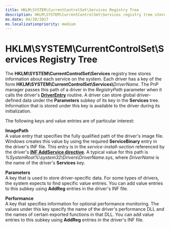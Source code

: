 ```yaml
---
title: HKLM\SYSTEM\CurrentControlSet\Services Registry Tree
description: HKLM\SYSTEM\CurrentControlSet\Services registry tree stores information about each service on the system.
ms.date: 04/20/2017
ms.localizationpriority: medium
---
```


# HKLM\\SYSTEM\\CurrentControlSet\\Services Registry Tree





The **HKLM\\SYSTEM\\CurrentControlSet\\Services** registry tree stores information about each service on the system. Each driver has a key of the form **HKLM\\SYSTEM\\CurrentControlSet\\Services\\**<em>DriverName</em>. The PnP manager passes this path of a driver in the *RegistryPath* parameter when it calls the driver's [**DriverEntry**](/windows-hardware/drivers/ddi/wdm/nc-wdm-driver_initialize) routine. A driver can store global driver-defined data under the **Parameters** subkey of its key in the **Services** tree. Information that is stored under this key is available to the driver during its initialization.

The following keys and value entries are of particular interest:

<a href="" id="imagepath"></a>**ImagePath**  
A value entry that specifies the fully qualified path of the driver's image file. Windows creates this value by using the required **ServiceBinary** entry in the driver's INF file. This entry is in the *service-install-section* referenced by the driver's [**INF AddService directive**](inf-addservice-directive.md). A typical value for this path is *%SystemRoot%*\\*system32\\Drivers\\DriverName*.sys, where *DriverName* is the name of the driver's **Services** key.

<a href="" id="parameters"></a>**Parameters**  
A key that is used to store driver-specific data. For some types of drivers, the system expects to find specific value entries. You can add value entries to this subkey using **AddReg** entries in the driver's INF file.

<a href="" id="performance"></a>**Performance**  
A key that specifies information for optional performance monitoring. The values under this key specify the name of the driver's performance DLL and the names of certain exported functions in that DLL. You can add value entries to this subkey using **AddReg** entries in the driver's INF file.

 

